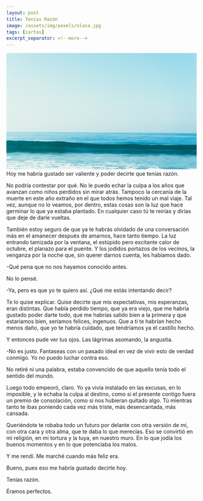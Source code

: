 ```yaml
---
layout: post
title: Tenías Razón 
image: /assets/img/pexels/olasa.jpg
tags: [cartas]
excerpt_separator: <!--more-->
---
```


<!--more-->
[![olas](/assets/img/pexels/olasa.jpg)](/assets/img/pexels/olasa.jpg)
Hoy me habría gustado ser valiente y poder decirte que tenías razón.

No podría contestar por qué. No le puedo echar la culpa a los años que avanzan como niños perdidos sin mirar atrás. Tampoco la cercanía de la muerte en este año extraño en el que todos hemos tenido un mal viaje. Tal vez, aunque no lo veamos, por dentro, estas cosas son la luz que hace germinar lo que ya estaba plantado. En cualquier caso tú te reirías y dirías que deje de darle vueltas.

También estoy seguro de que ya te habrás olvidado de una conversación más en el amanecer después de amarnos, hace tanto tiempo. La luz entrando tamizada por la ventana, el estúpido pero excitante calor de octubre, el planazo para el puente. Y los jodidos portazos de los vecinos, la venganza por la noche que, sin querer darnos cuenta, les habíamos dado.

-Qué pena que no nos hayamos conocido antes.

No lo pensé.

-Ya, pero es que yo te quiero así. ¿Qué me estás intentando decir?

Te lo quise explicar. Quise decirte que mis expectativas, mis esperanzas, eran distintas. Que había perdido tiempo, que ya era viejo, que me habría gustado poder darte todo, que me habrías salido bien a la primera y que estaríamos bien, seríamos felices, ingenuos. Que a ti te habrían hecho menos daño, que yo te habría cuidado, que tendríamos ya el castillo hecho.

Y entonces pude ver tus ojos. Las lágrimas asomando, la angustia.

-No es justo. Fantaseas con un pasado ideal en vez de vivir esto de verdad conmigo. Yo no puedo luchar contra eso.

No retiré ni una palabra, estaba convencido de que aquello tenía todo el sentido del mundo.

Luego todo empeoró, claro. Yo ya vivía instalado en las excusas, en lo imposible, y le echaba la culpa al destino, como si el presente contigo fuera un premio de consolación, como si nos hubieran quitado algo. Tú mientras tanto te ibas poniendo cada vez más triste, más desencantada, más cansada.

Queriéndote te robaba todo un futuro por delante con otra versión de mi, con otra cara y otra alma, que te daba lo que merecías. Eso se convirtió en mi religión, en mi tortura y la tuya, en nuestro muro. En lo que jodía los buenos momentos y en lo que potenciaba los malos. 

Y me rendí. Me marché cuando más feliz era.

Bueno, pues eso me habría gustado decirte hoy.

Tenías razón.

Éramos perfectos.

